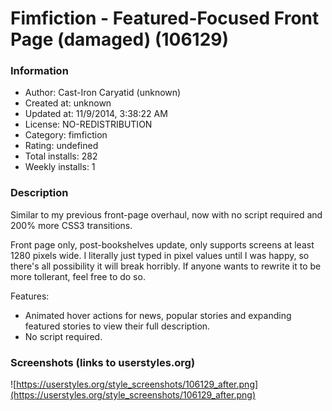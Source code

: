 # Fimfiction - Featured-Focused Front Page (damaged) (106129)

### Information
- Author: Cast-Iron Caryatid (unknown)
- Created at: unknown
- Updated at: 11/9/2014, 3:38:22 AM
- License: NO-REDISTRIBUTION
- Category: fimfiction
- Rating: undefined
- Total installs: 282
- Weekly installs: 1


### Description
Similar to my previous front-page overhaul, now with no script required and 200% more CSS3 transitions.

Front page only, post-bookshelves update, only supports screens at least 1280 pixels wide.  I literally just typed in pixel values until I was happy, so there's all possibility it will break horribly.  If anyone wants to rewrite it to be more tollerant, feel free to do so.

Features:
 - Animated hover actions for news, popular stories and expanding featured stories to view their full description.
 - No script required.


### Screenshots (links to userstyles.org)
![https://userstyles.org/style_screenshots/106129_after.png](https://userstyles.org/style_screenshots/106129_after.png)


